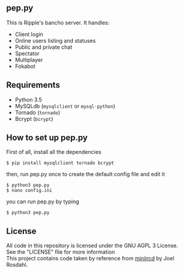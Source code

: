## pep.py
This is Ripple's bancho server. It handles:
- Client login
- Online users listing and statuses
- Public and private chat
- Spectator
- Multiplayer
- Fokabot

## Requirements
- Python 3.5
- MySQLdb (`mysqlclient` or `mysql-python`)
- Tornado (`tornado`)
- Bcrypt (`bcrypt`)

## How to set up pep.py
First of all, install all the dependencies
```
$ pip install mysqlclient tornado bcrypt
```
then, run pep.py once to create the default config file and edit it
```
$ python3 pep.py
$ nano config.ini
```
you can run pep.py by typing
```
$ python3 pep.py
```

## License
All code in this repository is licensed under the GNU AGPL 3 License.  
See the "LICENSE" file for more information  
This project contains code taken by reference from [miniircd](https://github.com/jrosdahl/miniircd) by Joel Rosdahl.
